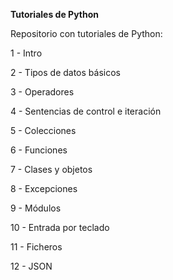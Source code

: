 **Tutoriales de Python**

Repositorio con tutoriales de Python:

1 - Intro

2 - Tipos de datos básicos

3 - Operadores

4 - Sentencias de control e iteración

5 - Colecciones

6 - Funciones

7 - Clases y objetos

8 - Excepciones

9 - Módulos

10 - Entrada por teclado

11 - Ficheros

12 - JSON
